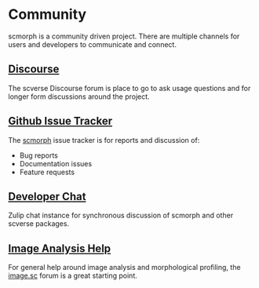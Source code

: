 # Community

scmorph is a community driven project. There are multiple channels for users and developers to communicate and connect.

## [Discourse](https://discourse.scverse.org)

The scverse Discourse forum is place to go to ask usage questions and for longer form discussions around the project.

## [Github Issue Tracker](https://github.com/edbiomedai/scmorph/issues)

The [scmorph](https://github.com/edbiomedai/scmorph/issues) issue tracker is for reports and discussion of:

- Bug reports
- Documentation issues
- Feature requests

## [Developer Chat](https://scverse.zulipchat.com/)

Zulip chat instance for synchronous discussion of scmorph and other scverse packages.

## [Image Analysis Help](https://forum.image.sc/)

For general help around image analysis and morphological profiling, the
[image.sc](https://forum.image.sc/) forum is a great starting point.